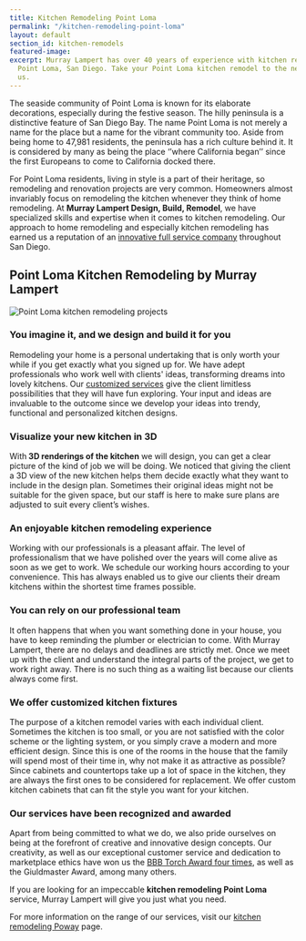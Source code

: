 ```yaml
---
title: Kitchen Remodeling Point Loma
permalink: "/kitchen-remodeling-point-loma"
layout: default
section_id: kitchen-remodels
featured-image: 
excerpt: Murray Lampert has over 40 years of experience with kitchen remodeling in
  Point Loma, San Diego. Take your Point Loma kitchen remodel to the next level with
  us.
---
```


The seaside community of Point Loma is known for its elaborate decorations, especially during the festive season. The hilly peninsula is a distinctive feature of San Diego Bay. The name Point Loma is not merely a name for the place but a name for the vibrant community too. Aside from being home to 47,981 residents, the peninsula has a rich culture behind it. It is considered by many as being the place ‘’where California began’’ since the first Europeans to come to California docked there.

For Point Loma residents, living in style is a part of their heritage, so remodeling and renovation projects are very common. Homeowners almost invariably focus on remodeling the kitchen whenever they think of home remodeling. At <strong>Murray Lampert Design, Build, Remodel</strong>, we have specialized skills and expertise when it comes to kitchen remodeling. Our approach to home remodeling and especially kitchen remodeling has earned us a reputation of an <a href="http://murraylampert.com/about-murray-lampert-design-build-remodel/">innovative full service company</a> throughout San Diego.

## Point Loma Kitchen Remodeling by Murray Lampert

![Point Loma kitchen remodeling projects](/uploads/predergast-kitchen-remodel-after.jpg)

### You imagine it, and we design and build it for you

Remodeling your home is a personal undertaking that is only worth your while if you get exactly what you signed up for. We have adept professionals who work well with clients' ideas, transforming dreams into lovely kitchens. Our <a href="http://murraylampert.com/san-diego-home-design-services/">customized services</a> give the client limitless possibilities that they will have fun exploring. Your input and ideas are invaluable to the outcome since we develop your ideas into trendy, functional and personalized kitchen designs.

### Visualize your new kitchen in 3D

With<strong> 3D renderings of the kitchen</strong> we will design, you can get a clear picture of the kind of job we will be doing. We noticed that giving the client a 3D view of the new kitchen helps them decide exactly what they want to include in the design plan. Sometimes their original ideas might not be suitable for the given space, but our staff is here to make sure plans are adjusted to suit every client’s wishes.

### An enjoyable kitchen remodeling experience

Working with our professionals is a pleasant affair. The level of professionalism that we have polished over the years will come alive as soon as we get to work. We schedule our working hours according to your convenience. This has always enabled us to give our clients their dream kitchens within the shortest time frames possible.

### You can rely on our professional team

It often happens that when you want something done in your house, you have to keep reminding the plumber or electrician to come. With Murray Lampert, there are no delays and deadlines are strictly met. Once we meet up with the client and understand the integral parts of the project, we get to work right away. There is no such thing as a waiting list because our clients always come first.

### We offer customized kitchen fixtures

The purpose of a kitchen remodel varies with each individual client. Sometimes the kitchen is too small, or you are not satisfied with the color scheme or the lighting system, or you simply crave a modern and more efficient design. Since this is one of the rooms in the house that the family will spend most of their time in, why not make it as attractive as possible? Since cabinets and countertops take up a lot of space in the kitchen, they are always the first ones to be considered for replacement. We offer custom kitchen cabinets that can fit the style you want for your kitchen.

### Our services have been recognized and awarded

Apart from being committed to what we do, we also pride ourselves on being at the forefront of creative and innovative design concepts. Our creativity, as well as our exceptional customer service and dedication to marketplace ethics have won us the <a href="http://murraylampert.com/another-better-business-bureau-torch-award/">BBB Torch Award four times</a>, as well as the Giuldmaster Award, among many others.

If you are looking for an impeccable <strong>kitchen remodeling Point Loma</strong> service, Murray Lampert will give you just what you need.

For more information on the range of our services, visit our <a href="http://murraylampert.com/kitchen-remodeling-poway">kitchen remodeling Poway</a> page.

